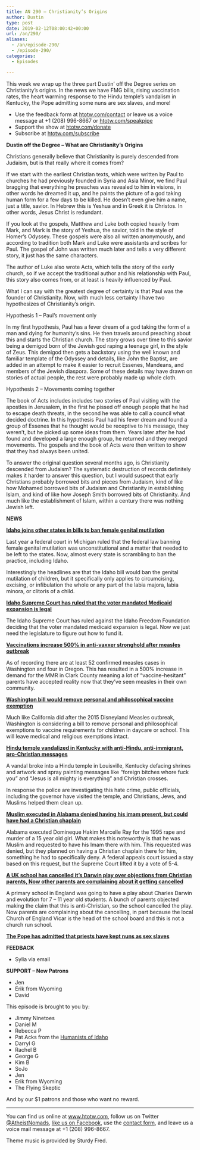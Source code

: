 ```yaml
---
title: AN 290 – Christianity’s Origins
author: Dustin
type: post
date: 2019-02-12T08:00:42+00:00
url: /an/290/
aliases:
  - /an/episode-290/
  - /episode-290/
categories:
  - Episodes

---
```

<div id="buzzsprout-player-10552819"></div><script src="https://www.buzzsprout.com/1983601/10552819-episode-290-christianity-s-origins.js?container_id=buzzsprout-player-10552819&player=small" type="text/javascript" charset="utf-8"></script>

This week we wrap up the three part Dustin&#8217; off the Degree series on Christianity&#8217;s origins. In the news we have FMG bills, rising vaccination rates, the heart warming response to the Hindu temple&#8217;s vandalism in Kentucky, the Pope admitting some nuns are sex slaves, and more!

<!--more-->

 * Use the feedback form at [htotw.com/contact](https://htotw.com/contact) or leave us a voice message at +1 (208) 996-8667 or <a href="https://htotw.com/speakpipe" target="_blank" rel="noopener">htotw.com/speakpipe</a>
 * Support the show at <a href="https://htotw.com/donate" target="_blank" rel="noopener">htotw.com/donate</a>
 * Subscribe at <a href="https://htotw.com/subscribe" target="_blank" rel="noopener">htotw.com/subscribe</a>

**Dustin off the Degree &#8211; What are Christianity&#8217;s Origins**

Christians generally believe that Christianity is purely descended from Judaism, but is that really where it comes from?

If we start with the earliest Christian texts, which were written by Paul to churches he had previously founded in Syria and Asia Minor, we find Paul bragging that everything he preaches was revealed to him in visions, in other words he dreamed it up, and he paints the picture of a god taking human form for a few days to be killed. He doesn&#8217;t even give him a name, just a title, savior. In Hebrew this is Yeshua and in Greek it is Christos. In other words, Jesus Christ is redundant.

If you look at the gospels, Matthew and Luke both copied heavily from Mark, and Mark is the story of Yeshua, the savior, told in the style of Homer&#8217;s Odyssey. These gospels were also all written anonymously, and according to tradition both Mark and Luke were assistants and scribes for Paul. The gospel of John was written much later and tells a very different story, it just has the same characters.

The author of Luke also wrote Acts, which tells the story of the early church, so if we accept the traditional author and his relationship with Paul, this story also comes from, or at least is heavily influenced by Paul.

What I can say with the greatest degree of certainty is that Paul was the founder of Christianity. Now, with much less certainty I have two hypothesizes of Christianity&#8217;s origin.

Hypothesis 1 &#8211; Paul&#8217;s movement only

In my first hypothesis, Paul has a fever dream of a god taking the form of a man and dying for humanity&#8217;s sins. He then travels around preaching about this and starts the Christian church. The story grows over time to this savior being a demigod born of the Jewish god raping a teenage girl, in the style of Zeus. This demigod then gets a backstory using the well known and familiar template of the Odyssey and details, like John the Baptist, are added in an attempt to make it easier to recruit Essenes, Mandeans, and members of the Jewish diaspora. Some of these details may have drawn on stories of actual people, the rest were probably made up whole cloth.

Hypothesis 2 &#8211; Movements coming together

The book of Acts includes includes two stories of Paul visiting with the apostles in Jerusalem, in the first he pissed off enough people that he had to escape death threats, in the second he was able to call a council what decided doctrine. In this hypothesis Paul had his fever dream and found a group of Essenes that he thought would be receptive to his message, they weren&#8217;t, but he picked up some ideas from them. Years later after he had found and developed a large enough group, he returned and they merged movements. The gospels and the book of Acts were then written to show that they had always been united.

To answer the original question several months ago, is Christianity descended from Judaism? The systematic destruction of records definitely makes it harder to answer this question, but I would suspect that early Christians probably borrowed bits and pieces from Judaism, kind of like how Mohamed borrowed bits of Judaism and Christianity in establishing Islam, and kind of like how Joseph Smith borrowed bits of Christianity. And much like the establishment of Islam, within a century there was nothing Jewish left.

**NEWS**

**<a href="https://magicvalley.com/news/local/govt-and-politics/idaho-lawmakers-introduce-bill-to-outlaw-genital-mutilation-of-children/article_28836b3f-ebe9-598b-b16b-9ac184cc09c8.html" target="_blank" rel="noopener">Idaho joins other states in bills to ban female genital mutilation</a>**

Last year a federal court in Michigan ruled that the federal law banning female genital mutilation was unconstitutional and a matter that needed to be left to the states. Now, almost every state is scrambling to ban the practice, including Idaho.

Interestingly the headlines are that the Idaho bill would ban the genital mutilation of children, but it specifically only applies to circumcising, excising, or infibulation the whole or any part of the labia majora, labia minora, or clitoris of a child.

**<a href="https://www.ktvb.com/article/news/politics/idaho-supreme-court-rules-medicaid-expansion-is-legal/277-32c2c240-3708-445b-b808-5985bf715466" target="_blank" rel="noopener">Idaho Supreme Court has ruled that the voter mandated Medicaid expansion is legal</a>**

The Idaho Supreme Court has ruled against the Idaho Freedom Foundation deciding that the voter mandated medicaid expansion is legal. Now we just need the legislature to figure out how to fund it.

**<a href="http://deadstate.org/vaccinations-increase-500-in-anti-vaxxer-stronghold-after-measles-outbreak/" target="_blank" rel="noopener">Vaccinations increase 500% in anti-vaxxer stronghold after measles outbreak</a>**

As of recording there are at least 52 confirmed measles cases in Washington and four in Oregon. This has resulted in a 500% increase in demand for the MMR in Clark County meaning a lot of “vaccine-hesitant” parents have accepted reality now that they’ve seen measles in their own community.

**<a href="https://www.nbcnews.com/news/amp/ncna969666" target="_blank" rel="noopener">Washington bill would remove personal and philosophical vaccine exemption</a>**

Much like California did after the 2015 Disneyland Measles outbreak, Washington is considering a bill to remove personal and philosophical exemptions to vaccine requirements for children in daycare or school. This will leave medical and religious exemptions intact.

**<a href="https://religionnews.com/2019/02/08/after-attack-on-hindu-community-kentucky-shows-the-way-forward/" target="_blank" rel="noopener">Hindu temple vandalized in Kentucky with anti-Hindu, anti-immigrant, pro-Christian messages</a>**

A vandal broke into a Hindu temple in Louisville, Kentucky defacing shrines and artwork and spray painting messages like “foreign bitches whore fuck you” and “Jesus is all mighty is everything” and Christian crosses.

In response the police are investigating this hate crime, public officials, including the governor have visited the temple, and Christians, Jews, and Muslims helped them clean up.

**<a href="https://www.al.com/news/montgomery/2019/02/courts-weigh-mans-religious-rights-in-holding-up-alabama-execution.html" target="_blank" rel="noopener">Muslim executed in Alabama denied having his imam present, but could have had a Christian chaplain</a>**

Alabama executed Domineque Hakim Marcelle Ray for the 1995 rape and murder of a 15 year old girl. What makes this noteworthy is that he was Muslim and requested to have his Imam there with him. This requested was denied, but they planned on having a Christian chaplain there for him, something he had to specifically deny. A federal appeals court issued a stay based on this request, but the Supreme Court lifted it by a vote of 5-4.

**<a href="https://www.independent.co.uk/news/education/education-news/evolution-christian-darwin-school-play-cancel-parents-hartford-manor-cheshire-a8768691.html" target="_blank" rel="noopener">A UK school has cancelled it&#8217;s Darwin play over objections from Christian parents, Now other parents are complaining about it getting cancelled</a>**

A primary school in England was going to have a play about Charles Darwin and evolution for 7 &#8211; 11 year old students. A bunch of parents objected making the claim that this is anti-Christian, so the school cancelled the play. Now parents are complaining about the cancelling, in part because the local Church of England Vicar is the head of the school board and this is not a church run school.

**<a href="https://www.bbc.com/news/world-europe-47134033" target="_blank" rel="noopener">The Pope has admitted that priests have kept nuns as sex slaves</a>**

**FEEDBACK**

  * Sylia via email

**SUPPORT &#8211; New Patrons**

  * Jen
  * Erik from Wyoming
  * David

This episode is brought to you by:

  * Jimmy Ninetoes
  * Daniel M
  * Rebecca P
  * Pat Acks from the <a href="https://www.humanistsofidaho.org" target="_blank" rel="noopener">Humanists of Idaho</a>
  * Darryl G
  * Rachel B
  * George G
  * Kim B
  * SoJo
  * Jen
  * Erik from Wyoming
  * The Flying Skeptic

And by our $1 patrons and those who want no reward.

<hr class="wp-block-separator" />

You can find us online at <a href="https://www.htotw.com/" target="_blank" rel="noopener">www.htotw.com</a>, follow us on Twitter <a href="https://htotw.com/twitter" target="_blank" rel="noopener">@AtheistNomads</a>, <a href="https://htotw.com/facebook" target="_blank" rel="noopener">like us on Facebook</a>, use the [contact form](https://htotw.com/contact), and leave us a voice mail message at +1 (208) 996-8667.

Theme music is provided by Sturdy Fred.